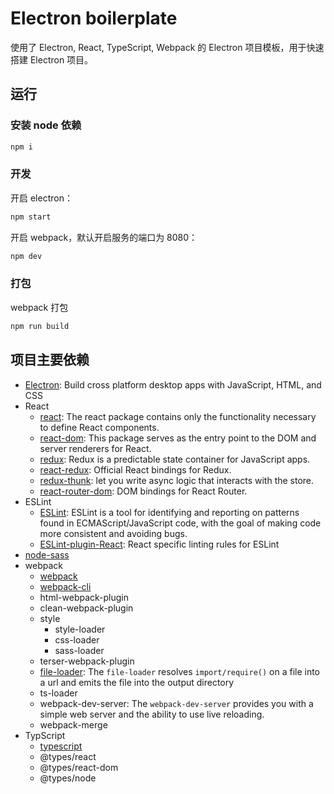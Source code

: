 # Electron boilerplate

使用了 Electron, React, TypeScript, Webpack 的 Electron 项目模板，用于快速搭建 Electron 项目。

## 运行

### 安装 node 依赖

```bash
npm i
```

### 开发

开启 electron：

```bash
npm start
```

开启 webpack，默认开启服务的端口为 8080：

```bash
npm dev
```

### 打包

webpack 打包

```bash
npm run build
```

## 项目主要依赖

- [Electron](https://github.com/electron/electron): Build cross platform desktop apps with JavaScript, HTML, and CSS
- React
  - [react](https://www.npmjs.com/package/react): The react package contains only the functionality necessary to define React components.
  - [react-dom](https://www.npmjs.com/package/react-dom): This package serves as the entry point to the DOM and server renderers for React.
  - [redux](https://www.npmjs.com/package/redux): Redux is a predictable state container for JavaScript apps.
  - [react-redux](https://www.npmjs.com/package/react-redux): Official React bindings for Redux.
  - [redux-thunk](https://github.com/reduxjs/redux-thunk): let you write async logic that interacts with the store.
  - [react-router-dom](https://reacttraining.com/react-router/web/guides/quick-start): DOM bindings for React Router.
- ESLint
  - [ESLint](https://eslint.org/docs/user-guide/getting-started): ESLint is a tool for identifying and reporting on patterns found in ECMAScript/JavaScript code, with the goal of making code more consistent and avoiding bugs. 
  - [ESLint-plugin-React](https://github.com/yannickcr/eslint-plugin-react): React specific linting rules for ESLint
- [node-sass](https://github.com/sass/node-sass)
- webpack
  - [webpack](https://github.com/webpack/webpack)
  - [webpack-cli](https://github.com/webpack/webpack-cli)
  - html-webpack-plugin
  - clean-webpack-plugin
  - style
    - style-loader
    - css-loader
    - sass-loader
  - terser-webpack-plugin
  - [file-loader](https://webpack.js.org/loaders/file-loader/#root): The `file-loader` resolves `import/require()` on a file into a url and emits the file into the output directory
  - ts-loader
  - webpack-dev-server: The `webpack-dev-server` provides you with a simple web server and the ability to use live reloading. 
  - webpack-merge
- TypScript
  - [typescript](http://www.typescriptlang.org/)
  - @types/react
  - @types/react-dom
  - @types/node
